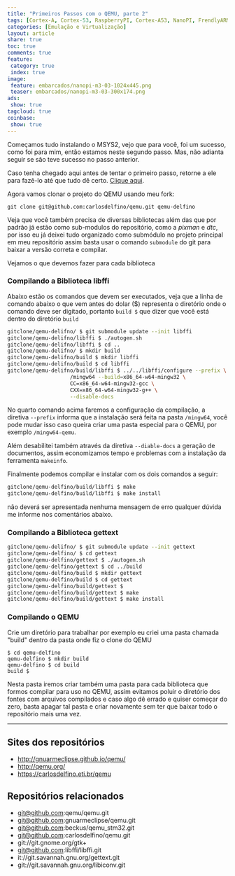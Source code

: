 ```yaml
---
title: "Primeiros Passos com o QEMU, parte 2" 
tags: [Cortex-A, Cortex-53, RaspberryPI, Cortex-A53, NanoPI, FrendlyARM, ARM, Intel, TBB,  Emulação, Virtualização, KVM, QEMU, VMware, VirtualBox, VBox, Hiper-V, Xen, GNU ARM Eclipse, Eclipse, Windows, RTOS, uOS, ]
categories: [Emulação e Virtualização]
layout: article
share: true
toc: true
comments: true
feature:
 category: true
 index: true
image:
 feature: embarcados/nanopi-m3-03-1024x445.png
 teaser: embarcados/nanopi-m3-03-300x174.png
ads: 
 show: true
tagcloud: true
coinbase:
 show: true
---
```

Começamos tudo instalando o MSYS2, vejo que para você, foi um sucesso, como foi para mim, então estamos neste segundo passo. Mas, não adianta seguir se são teve sucesso no passo anterior.

<!--more-->

Caso tenha chegado aqui antes de tentar o primeiro passo, retorne a ele para fazê-lo até que tudo dê certo. [Clique aqui](http://carlosdelfino.eti.br/emula%C3%A7%C3%A3o%20e%20virtualiza%C3%A7%C3%A3o/Primeiros_Passos_com_o_QEMU-parte-1/ "Clique Aqui").

Agora vamos clonar o projeto do QEMU usando meu fork:

	git clone git@github.com:carlosdelfino/qemu.git qemu-delfino

Veja que você também precisa de diversas bibliotecas além das que por padrão já estão como sub-modulos do repositório, como a *pixman* e *dtc*, por isso eu já deixei tudo organizado como submódulo no projeto principal em meu repositório assim basta usar o comando `submodule` do git para baixar a versão correta e compilar.

Vejamos o que devemos fazer para cada biblioteca

### Compilando a Biblioteca libffi

Abaixo estão os comandos que devem ser executados, veja que a linha de comando abaixo o que vem antes do dolar ($) representa o diretório onde o comando deve ser digitado, portanto `build $` que dizer que você está dentro do diretório `build`

```bash
gitclone/qemu-delifno/ $ git submodule update --init libffi
gitclone/qemu-delifno/libffi $ ./autogen.sh
gitclone/qemu-delifno/libffi $ cd ..
gitclone/qemu-delifno/ $ mkdir build
gitclone/qemu-delifno/build $ mkdir libffi
gitclone/qemu-delifno/build $ cd libffi
gitclone/qemu-delifno/build/libffi $ ../../libffi/configure --prefix \
					/mingw64 --build=x86_64-w64-mingw32 \
					CC=x86_64-w64-mingw32-gcc \
					CXX=x86_64-w64-mingw32-g++ \
					--disable-docs
```

No quarto comando acima faremos a configuração da compilação, a diretiva `--prefix` informa que a instalação será feita na pasta `/mingw64`, você pode mudar isso caso queira criar uma pasta especial para o QEMU, por exemplo `/mingw64-qemu`.

Além desabilitei também através da diretiva `--diable-docs` a geração de documentos, assim economizamos tempo e problemas com a instalação da ferramenta `makeinfo`.

Finalmente podemos compilar e instalar com os dois comandos a seguir:

```bash
gitclone/qemu-delfino/build/libffi $ make
gitclone/qemu-delfino/build/libffi $ make install
```

não deverá ser apresentada nenhuma mensagem de erro qualquer dúvida me informe nos comentários abaixo.

### Compilando a Biblioteca gettext

```bash
gitclone/qemu-delifno/ $ git submodule update --init gettext
gitclone/qemu-delfino/ $ cd gettext
gitclone/qemu-delfino/gettext $ ./autogen.sh
gitclone/qemu-delfino/gettext $ cd ../build 
gitclone/qemu-delfino/build $ mkdir gettext
gitclone/qemu-delfino/build $ cd gettext
gitclone/qemu-delfino/build/gettext $
gitclone/qemu-delfino/build/gettext $ make
gitclone/qemu-delfino/build/gettext $ make install
```



### Compilando o QEMU

Crie um diretório para trabalhar por exemplo eu criei uma pasta chamada "build" dentro da pasta onde fiz o clone do QEMU 

	$ cd qemu-delfino
	qemu-delfino $ mkdir build
	qemu-delfino $ cd build
    build $

Nesta pasta iremos criar também uma pasta para cada biblioteca que formos compilar para uso no QEMU, assim evitamos poluir o diretório dos fontes com arquivos compilados e caso algo dê errado e quiser começar do zero, basta apagar tal pasta e criar novamente sem ter que baixar todo o repositório mais uma vez.

-----------------------------------------------

## Sites dos repositórios

 * http://gnuarmeclipse.github.io/qemu/
 * http://qemu.org/
 * https://carlosdelfino.eti.br/qemu

## Repositórios relacionados

 * git@github.com:qemu/qemu.git
 * git@github.com:gnuarmeclipse/qemu.git
 * git@github.com:beckus/qemu_stm32.git
 * git@github.com:carlosdelfino/qemu.git
 * git://git.gnome.org/gtk+
 * git@github.com:libffi/libffi.git
 * it://git.savannah.gnu.org/gettext.git
 * git://git.savannah.gnu.org/libiconv.git
